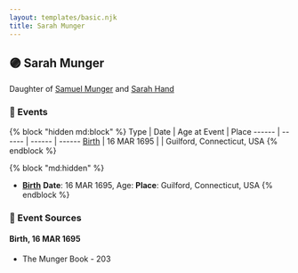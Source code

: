 ```yaml
---
layout: templates/basic.njk
title: Sarah Munger
---
```

## 🟣 Sarah Munger

Daughter of [Samuel Munger](/people/5/57362828) and [Sarah Hand](/people/7/75255100)

### 📆 Events

{% block "hidden md:block" %}
Type | Date | Age at Event | Place
------ | ------ | ------ | ------
[Birth](#event-event-2) | 16 MAR 1695 |  | Guilford, Connecticut, USA
{% endblock %}

{% block "md:hidden" %}
- **[Birth](#event-event-2)**
**Date**: 16 MAR 1695, Age:
**Place**: Guilford, Connecticut, USA
{% endblock %}

### 📰 Event Sources

#### <a id="event-event-2"></a> Birth, 16 MAR 1695
* The Munger Book  - 203